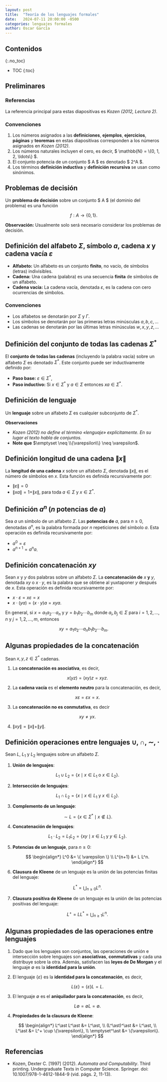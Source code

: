 ```yaml
---
layout: post
title:  "Teoría de los lenguajes formales"
date:   2024-07-11 20:00:00 -0500
categories: lenguajes formales
author: Oscar García
---
```


## Contenidos
{:.no_toc}

* TOC
{:toc}

## Preliminares

### Referencias
La referencia principal para estas diapositivas es _Kozen (2012, Lectura 2)_.

### Convenciones
1. Los números asignados a las **definiciones**, **ejemplos**, **ejercicios**, **páginas** y **teoremas** en estas diapositivas corresponden a los números asignados en _Kozen (2012)_.
2. Los números naturales incluyen el cero, es decir, $ \mathbb{N} = \\{0, 1, 2, \ldots\\} $.
3. El conjunto potencia de un conjunto $ A $ es denotado $ 2^A $.
4. Los términos **definición inductiva** y **definición recursiva** se usan como sinónimos.

## Problemas de decisión

Un **problema de decisión** sobre un conjunto $ A $ (el dominio del problema) es una función

$$ f : A \to \{0, 1\} .$$

**Observación:** Usualmente solo será necesario considerar los problemas de decisión.

## Definición del alfabeto $\Sigma$, símbolo $a$, cadena $x$ y cadena vacía $\varepsilon$

- **Alfabeto:** Un alfabeto es un conjunto **finito**, no vacío, de símbolos (letras) indivisibles.
- **Cadena:** Una cadena (palabra) es una secuencia **finita** de símbolos de un alfabeto.
- **Cadena vacía:** La cadena vacía, denotada $\varepsilon$, es la cadena con cero ocurrencias de símbolos.

### Convenciones
- Los alfabetos se denotarán por $\Sigma$ y $\Gamma$.
- Los símbolos se denotarán por las primeras letras minúsculas $a, b, c, \ldots$
- Las cadenas se denotarán por las últimas letras minúsculas $w, x, y, z, \ldots$

## Definición del conjunto de todas las cadenas $\Sigma^\ast$

El **conjunto de todas las cadenas** (incluyendo la palabra vacía) sobre un alfabeto $\Sigma$ es denotado $\Sigma^\ast$. Este conjunto puede ser inductivamente definido por:
- **Paso base:** $\varepsilon \in \Sigma^\ast$,
- **Paso inductivo:** Si $x \in \Sigma^\ast$ y $a \in \Sigma$ entonces $xa \in \Sigma^\ast$.

## Definición de lenguaje

Un **lenguaje** sobre un alfabeto $\Sigma$ es cualquier subconjunto de $\Sigma^*$.

**Observaciones**

- *Kozen (2012) no define el término «lenguaje» explícitamente. En su lugar el texto habla de conjuntos.*
- **Note que** $\emptyset \neq \\{\varepsilon\\} \neq \varepsilon$.

## Definición longitud de una cadena $\|x\|$

La **longitud de una cadena** $x$ sobre un alfabeto $\Sigma$, denotada $\|x\|$, es el número de símbolos en $x$. Esta función es definida recursivamente por:

- $\|\varepsilon\| = 0$
- $\|xa\| = 1 + \|x\|$, para toda $a \in \Sigma$ y $x \in \Sigma^*$.

<!-- $$
\begin{align*}
| \cdot | &: \Sigma^* \rightarrow \mathbb{N} \\
|\varepsilon| & \overset{\text{def}}{=} 0, \\
|xa| & \overset{\text{def}}{=} 1 + |x|.
\end{align*}
$$ -->

## Definición $a^n$ ($n$ potencias de $a$)

Sea $a$ un símbolo de un alfabeto $\Sigma$. Las **potencias de** $a$, para $n \geq 0$, denotadas $a^n$, es la palabra formada por $n$ repeticiones del símbolo $a$. Esta operación es definida recursivamente por:

- $a^0 = \varepsilon$
- $a^{n+1} = a^n a$.

## Definición concatenación $xy$

Sean $x$ y $y$ dos palabras sobre un alfabeto $\Sigma$. La **concatenación de** $x$ **y** $y$, denotada $xy$ o $x\cdot y$, es la palabra que se obtiene al yuxtaponer $y$ después de $x$. Esta operación es definida recursivamente por:

- $x\cdot \varepsilon = x \varepsilon = x$
- $x\cdot (ya) = (x \cdot y)a = xya$.

En general, si $x = a_1a_2\cdots a_n$ y $y = b_1b_2\cdots b_m$ donde $a_i, b_j \in \Sigma$ para $i = 1, 2, \ldots, n$ y $j = 1, 2, \ldots, m$, entonces

$$xy = a_1a_2\cdots a_nb_1b_2\cdots b_m.$$

## Algunas propiedades de la concatenación

Sean $x,y,z \in \Sigma^\ast$ cadenas.

1. La **concatenación es asociativa**, es decir,

   $$x(yz) = (xy)z = xyz.$$

2. La **cadena vacía** es el **elemento neutro** para la concatenación, es decir,

   $$x\varepsilon = \varepsilon x = x.$$

3. La **concatenación no es conmutativa**, es decir

   $$xy \neq yx.$$

4. $\|xy\| = \|x\| + \|y\|$.

## Definición operaciones entre lenguajes $\cup$, $\cap$, $\sim$, $\cdot$

Sean $L$, $L_1$ y $L_2$ lenguajes sobre un alfabeto $\Sigma$.

1. **Unión de lenguajes**:
    
    $$
    L_1 \cup L_2 = \{ x \mid x \in L_1 \text{ o } x \in L_2 \}.
    $$

2. **Intersección de lenguajes**:
    
    $$
    L_1 \cap L_2 = \{ x \mid x \in L_1 \text{ y } x \in L_2 \}.
    $$

3. **Complemento de un lenguaje**:
    
    $$
    \sim L = \{ x \in \Sigma^* \mid x \notin L \}.
    $$

4. **Concatenación de lenguajes**:
    
    $$
    L_1 \cdot L_2 = L_1L_2 = \{ xy \mid x \in L_1 \text{ y } y \in L_2 \}.
    $$

5. **Potencias de un lenguaje**, para $n \ge 0$:

   $$
   \begin{align*}
   L^0 &= \{ \varepsilon \} \\
   L^{n+1} &= L L^n.
   \end{align*}
   $$

6. **Clausura de Kleene** de un lenguaje es la unión de las potencias finitas del lenguaje:
    
    $$
    L^\ast = \bigcup_{n \ge 0} L^n.
    $$

7. **Clausura positiva de Kleene** de un lenguaje es la unión de las potencias positivas del lenguaje:
    
    $$
    L^+ = L L^\ast = \bigcup_{n \ge 1} L^n.
    $$

## Algunas propiedades de las operaciones entre lenguajes

1. Dado que los lenguajes son conjuntos, las operaciones de unión e intersección sobre lenguajes son **asociativas**, **conmutativas** y cada una distribuye sobre la otra. Además, satisfacen las **leyes de De Morgan** y el lenguaje $\emptyset$ es la **identidad para la unión**.

2. El lenguaje $\{\varepsilon\}$ es la **identidad para la concatenación**, es decir,

   $$L \{\varepsilon\} = \{\varepsilon\} L = L.$$

3. El lenguaje $\emptyset$ es el **aniquilador para la concatenación**, es decir,

   $$L \emptyset = \emptyset L = \emptyset.$$

4. **Propiedades de la clausura de Kleene**:

   $$
   \begin{align*}
   L^\ast L^\ast &= L^\ast, \\
   (L^\ast)^\ast &= L^\ast, \\
   L^\ast &= L^+ \cup \{\varepsilon\}, \\
   \emptyset^\ast &= \{\varepsilon\}.
   \end{align*}
   $$

## Referencias

- Kozen, Dexter C. [1997] (2012). *Automata and Computability*. Third printing. Undergraduate Texts in Computer Science. Springer. doi: 10.1007/978-1-4612-1844-9 (vid. págs. 2, 11-13).
